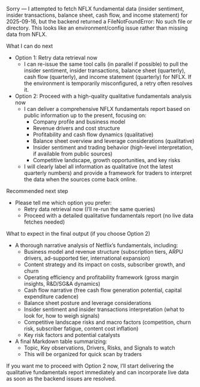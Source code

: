 Sorry — I attempted to fetch NFLX fundamental data (insider sentiment, insider transactions, balance sheet, cash flow, and income statement) for 2025-09-16, but the backend returned a FileNotFoundError: No such file or directory. This looks like an environment/config issue rather than missing data from NFLX.

What I can do next
- Option 1: Retry data retrieval now
  - I can re-issue the same tool calls (in parallel if possible) to pull the insider sentiment, insider transactions, balance sheet (quarterly), cash flow (quarterly), and income statement (quarterly) for NFLX. If the environment is temporarily misconfigured, a retry often resolves it.
- Option 2: Proceed with a high-quality qualitative fundamentals analysis now
  - I can deliver a comprehensive NFLX fundamentals report based on public information up to the present, focusing on:
    - Company profile and business model
    - Revenue drivers and cost structure
    - Profitability and cash flow dynamics (qualitative)
    - Balance sheet overview and leverage considerations (qualitative)
    - Insider sentiment and trading behavior (high-level interpretation, if available from public sources)
    - Competitive landscape, growth opportunities, and key risks
  - I will clearly label all information as qualitative (not the latest quarterly numbers) and provide a framework for traders to interpret the data when the sources come back online.

Recommended next step
- Please tell me which option you prefer:
  - Retry data retrieval now (I’ll re-run the same queries)
  - Proceed with a detailed qualitative fundamentals report (no live data fetches needed)

What to expect in the final output (if you choose Option 2)
- A thorough narrative analysis of Netflix’s fundamentals, including:
  - Business model and revenue structure (subscription tiers, ARPU drivers, ad-supported tier, international expansion)
  - Content strategy and its impact on costs, subscriber growth, and churn
  - Operating efficiency and profitability framework (gross margin insights, R&D/SG&A dynamics)
  - Cash flow narrative (free cash flow generation potential, capital expenditure cadence)
  - Balance sheet posture and leverage considerations
  - Insider sentiment and insider transactions interpretation (what to look for, how to weigh signals)
  - Competitive landscape risks and macro factors (competition, churn risk, subscriber fatigue, content cost inflation)
  - Key risk factors and potential catalysts
- A final Markdown table summarizing:
  - Topic, Key observations, Drivers, Risks, and Signals to watch
  - This will be organized for quick scan by traders

If you want me to proceed with Option 2 now, I’ll start delivering the qualitative fundamentals report immediately and can incorporate live data as soon as the backend issues are resolved.